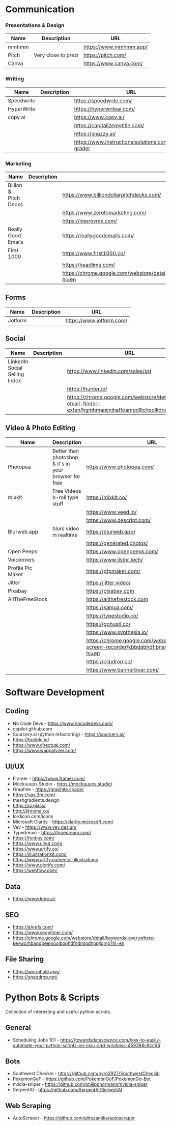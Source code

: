 # Communication

### Presentations & Design

| Name | Description | URL |
| ------ | ------ | ------ |
| mmhmm |  | https://www.mmhmm.app/ |
| Pitch | Very close to prezi | https://pitch.com/ |
| Canva |  | https://www.canva.com/ |

### Writing
| Name | Description | URL |
| ------ | ------ | ------ |
| Speedwrite |  | https://speedwrite.com/ |
| HyperWrite |  | https://hyperwriteai.com/ |
| copy.ai |  | https://www.copy.ai/ |
|  |  | https://capitalizemytitle.com/ |
|  |  | https://snazzy.ai/ |
|  |  | https://www.instructionalsolutions.com/jargon-grader |

### Marketing
| Name | Description | URL |
|---|---|---|
| Billion $ Pitch Decks |  | https://www.billiondollarpitchdecks.com/ |
|  |  | https://www.zerotomarketing.com/ |
|  |  | https://improvmx.com/ |
| Really Good Emails |  | https://reallygoodemails.com/ |
| First 1000 |  | https://www.first1000.co/ |
|  |  | https://headlime.com/ |
|  |  | https://chrome.google.com/webstore/detail/lavender/necbalcggglceeioaehdbkpbldmoabii?hl=en |

## Forms
| Name | Description | URL |
|---|---|---|
| Jotform |  | https://www.jotform.com/ |

## Social
| Name | Description | URL |
|---|---|---|
| LinkedIn Social Selling Index |  | https://www.linkedin.com/sales/ssi|
|  |  | https://hunter.io/ |
|  |  | https://chrome.google.com/webstore/detail/hunter-email-finder-exten/hgmhmanijnjhaffoampdlllchpolkdnj?hl=en |

## Video & Photo Editing
| Name | Description | URL |
|---|---|---|
| Photopea | Better than photoshop & it's in your browser for free | https://www.photopea.com/  |
| mixkit | Free Videos b-roll type stuff | https://mixkit.co/ |
|  |  | https://www.veed.io/ |
|  |  | https://www.descript.com/ |
| Blurweb.app | blurs video in realtime | https://blurweb.app/ |
|  |  | https://generated.photos/ |
| Open Peeps |  | https://www.openpeeps.com/ |
| Voiceovers |  | https://www.listnr.tech/ |
| Profile Pic Maker |  | https://pfpmaker.com/ |
| Jitter |  | https://jitter.video/ |
| Pixabay |  | https://pixabay.com |
| AllTheFreeStock |  | https://allthefrestock.com |
|  |  | https://kamua.com/ |
|  |  | https://typestudio.co/ |
|  |  | https://gohustl.co/ |
|  |  | https://www.synthesia.io/ |
|  |  | https://chrome.google.com/webstore/detail/screenity-screen-recorder/kbbdabhdfibnancpjfhlkhafgdilcnji?hl=en |
|  |  | https://clipdrop.co/ |
|  |  | https://www.bannerbear.com/ |

# Software Development

## Coding
- No Code Devs - https://www.nocodedevs.com/
- copilot.github.com
- Sourcery.ai (python refactoring) - https://sourcery.ai/
- https://bubble.io/
- https://www.directual.com/
- https://www.wappalyzer.com/

## UI/UX
- Framer - https://www.framer.com/
- Mockuuups Studio - https://mockuuups.studio/
- Graphite - https://graphite.space/
- https://vas.3m.com/
- meshgradients.design
- https://ui.glass/
- http://khroma.co/
- lordicon.com/icons
- Microsoft Clarity - https://clarity.microsoft.com/
- Vev - https://www.vev.design/
- Typedream - https://typedream.com/
- https://fontjoy.com/
- https://www.uihut.com/
- https://www.artify.co/
- https://illustrationkit.com/
- https://www.artify.co/vector-illustrations
- https://www.glorify.com/
- https://webflow.com/

## Data
- https://www.lobe.ai/

## SEO
- https://ahrefs.com/
- https://www.seoptimer.com/
- https://chrome.google.com/webstore/detail/keywords-everywhere-keywo/hbapdpeemoojbophdfndmlgdhppljgmp?hl=en

## File Sharing 
- https://wormhole.app/
- https://snapdrop.net/

# Python Bots & Scripts

Collection of interesting and useful python scripts.

## General 
- Scheduling Jobs 101 - https://towardsdatascience.com/how-to-easily-automate-your-python-scripts-on-mac-and-windows-459388c9cc94

## Bots
- Southwest Checkin - https://github.com/pyro2927/SouthwestCheckin
- PokemonGoF - https://github.com/PokemonGoF/PokemonGo-Bot
- nvidia-sniper - https://github.com/philippnormann/nvidia-sniper
- SerpentAI - https://github.com/SerpentAI/SerpentAI

## Web Scraping
- AutoScraper - https://github.com/alirezamika/autoscraper


